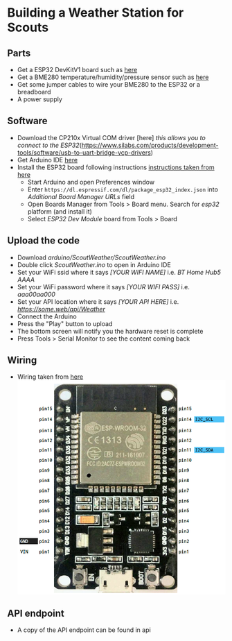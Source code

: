 # Building a Weather Station for Scouts

## Parts
- Get a ESP32 DevKitV1 board such as [here](https://www.aliexpress.com/item/ESP32-ESP-32-ESP32S-ESP-32S-CP2102-Wireless-WiFi-Bluetooth-Development-Board-Micro-USB-Dual-Core/32928267626.html)
- Get a BME280 temperature/humidity/pressure sensor such as [here](https://https://www.aliexpress.com/item/BME280-Digital-Sensor-Temperature-Humidity-Barometric-Pressure-Sensor-Module-I2C-SPI-1-8-5V-GY-BME280/32849462236.html)
- Get some jumper cables to wire your BME280 to the ESP32 or a breadboard
- A power supply

## Software
- Download the CP210x Virtual COM driver [here] *this allows you to connect to the ESP32*(https://www.silabs.com/products/development-tools/software/usb-to-uart-bridge-vcp-drivers)
- Get Arduino IDE [here](https://www.arduino.cc/en/Main/Software)
- Install the ESP32 board following instructions [instructions taken from here](https://github.com/espressif/arduino-esp32/blob/master/docs/arduino-ide/boards_manager.md)
  - Start Arduino and open Preferences window
  - Enter ```https://dl.espressif.com/dl/package_esp32_index.json``` into *Additional Board Manager URLs* field
  - Open Boards Manager from Tools > Board menu. Search for  *esp32* platform (and install it)
  - Select *ESP32 Dev Module* board from Tools > Board

## Upload the code
- Download *arduino/ScoutWeather/ScoutWeather.ino*
- Double click *ScoutWeather.ino* to open in Arduino IDE
- Set your WiFi ssid where it says *[YOUR WIFI NAME]* i.e. *BT Home Hub5 AAAA*
- Set your WiFi password where it says *[YOUR WIFI PASS]* i.e. *aaa00aa000*
- Set your API location where it says *[YOUR API HERE]* i.e. *https://some.web/api/Weather*
- Connect the Arduino
- Press the "Play" button to upload
- The bottom screen will notify you the hardware reset is complete
- Press Tools > Serial Monitor to see the content coming back

## Wiring
- Wiring taken from [here](https://github.com/playelek/pinout-doit-32devkitv1)
![Wiring Diagram](esp32_devkit_v1.png "Wiring Diagram")

## API endpoint
- A copy of the API endpoint can be found in api